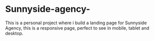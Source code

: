 # Sunnyside-agency-
This is a personal project where i build a landing page for Sunnyside Agency, this is a responsive page, perfect to see in mobile, tablet and desktop.
